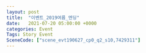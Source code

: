 ```yaml
---
layout: post
title:  "이벤트_2019여름_엔딩"
date:   2021-07-20 05:00:00 +0000
categories: Event
Tags: Story Event
SceneCode: ["scene_evt190627_cp0_q2_s10,7429311"]
---
```

